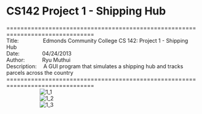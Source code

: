 # CS142 Project 1 - Shipping Hub
===============================================================================<br>
Title:&emsp;&emsp;&emsp;&emsp;&nbsp;
Edmonds Community College CS 142: Project 1 - Shipping Hub<br>
Date:&emsp;&emsp;&emsp;&emsp;&nbsp;04/24/2013<br>
Author:&emsp;&emsp;&emsp;
Ryu Muthui<br>
Description:&emsp;
A GUI program that simulates a shipping hub and tracks parcels across the country<br>
===============================================================================<br>
&emsp;&emsp;&emsp;&emsp;&emsp;&emsp;
![1_1](https://cloud.githubusercontent.com/assets/10789046/24318531/0e2f84f8-10c4-11e7-9f1b-d404f4f3742e.jpg)<br>
&emsp;&emsp;&emsp;&emsp;&emsp;&emsp;
![1_2](https://cloud.githubusercontent.com/assets/10789046/24318530/0e2ba4dc-10c4-11e7-9276-1572ccc3e1ca.jpg)<br>
&emsp;&emsp;&emsp;&emsp;&emsp;&emsp;
![1_3](https://cloud.githubusercontent.com/assets/10789046/24318532/0e322604-10c4-11e7-8824-4f147c2eb1f9.jpg)<br>
